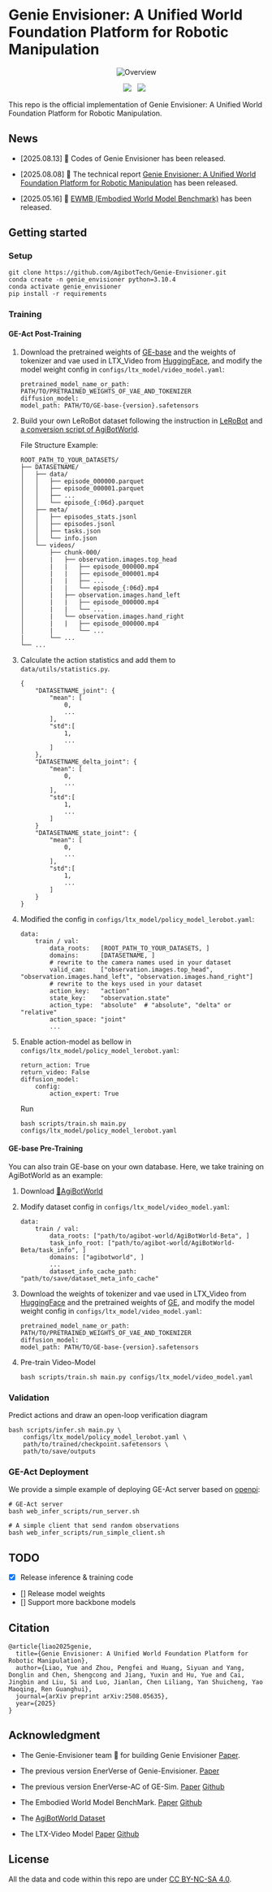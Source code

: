 # Genie Envisioner: A Unified World Foundation Platform for Robotic Manipulation

<div id="top" align="center">

![Overview](figs/overview.png)

 <a href='https://arxiv.org/abs/2508.05635'><img src='https://img.shields.io/badge/arXiv-2508.05635-b31b1b.svg'></a> &nbsp; <a href='https://genie-envisioner.github.io/'><img src='https://img.shields.io/badge/Site-GenieEnvisioner-blue'></a> &nbsp;


</div>

This repo is the official implementation of Genie Envisioner: A Unified World Foundation Platform for Robotic Manipulation.


## News

- [2025.08.13] 🚀 Codes of Genie Envisioner has been released.

- [2025.08.08] 📄 The technical report [Genie Envisioner: A Unified World Foundation Platform for Robotic Manipulation](https://arxiv.org/abs/2508.05635) has been released.

- [2025.05.16] 🚀 [EWMB (Embodied World Model Benchmark)](https://github.com/AgibotTech/EWMBench) has been released.

## Getting started

### Setup

```
git clone https://github.com/AgibotTech/Genie-Envisioner.git
conda create -n genie_envisioner python=3.10.4
conda activate genie_envisioner
pip install -r requirements
```

### Training

#### GE-Act Post-Training

1. Download the pretrained weights of [GE-base](https://huggingface.co) and the weights of tokenizer and vae used in LTX_Video from [HuggingFace](https://huggingface.co/Lightricks/LTX-Video/tree/main), and modify the model weight config in `configs/ltx_model/video_model.yaml`:
    ```
    pretrained_model_name_or_path: PATH/TO/PRETRAINED_WEIGHTS_OF_VAE_AND_TOKENIZER
    diffusion_model:
    model_path: PATH/TO/GE-base-{version}.safetensors
    ```

2. Build your own LeRoBot dataset following the instruction in [LeRoBot](https://github.com/huggingface/lerobot) and [a conversion script of AgiBotWorld](https://github.com/OpenDriveLab/AgiBot-World/blob/main/scripts/convert_to_lerobot.py).

    File Structure Example:

    ```
    ROOT_PATH_TO_YOUR_DATASETS/
    ├── DATASETNAME/
    │   ├── data/
    │   │   ├── episode_000000.parquet
    │   │   ├── episode_000001.parquet
    │   │   ├── ...
    │   │   └── episode_{:06d}.parquet
    │   ├── meta/
    │   │   ├── episodes_stats.jsonl
    │   │   ├── episodes.jsonl
    │   │   ├── tasks.json
    │   │   └── info.json
    │   └── videos/
    │       ├── chunk-000/
    │       |   ├── observation.images.top_head
    │       |   |   ├── episode_000000.mp4
    │       |   |   ├── episode_000001.mp4
    │       |   |   ├── ...
    │       |   |   └── episode_{:06d}.mp4
    │       |   ├── observation.images.hand_left
    │       |   |   ├── episode_000000.mp4
    │       |   |   └── ...
    │       |   └── observation.images.hand_right
    │       |   |   ├── episode_000000.mp4
    │       |       └── ...
    |       └── ...
    └── ...
    ```

3. Calculate the action statistics and add them to ``data/utils/statistics.py``.
    ```
    {
        "DATASETNAME_joint": {
            "mean": [
                0,
                ...
            ],
            "std":[
                1,
                ...
            ]
        },
        "DATASETNAME_delta_joint": {
            "mean": [
                0,
                ...
            ],
            "std":[
                1,
                ...
            ]
        }
        "DATASETNAME_state_joint": {
            "mean": [
                0,
                ...
            ],
            "std":[
                1,
                ...
            ]
        }
    }
    ```

4. Modified the config in ``configs/ltx_model/policy_model_lerobot.yaml``:
    ```
    data:
        train / val:
            data_roots:   [ROOT_PATH_TO_YOUR_DATASETS, ]
            domains:      [DATASETNAME, ]
            # rewrite to the camera names used in your dataset
            valid_cam:    ["observation.images.top_head", "observation.images.hand_left", "observation.images.hand_right"]
            # rewrite to the keys used in your dataset
            action_key:   "action"
            state_key:    "observation.state" 
            action_type:  "absolute"  # "absolute", "delta" or "relative"
            action_space: "joint"
            ...
    ```

5. Enable action-model as bellow in `configs/ltx_model/policy_model_lerobot.yaml`:
    ```
    return_action: True
    return_video: False
    diffusion_model:
        config:
            action_expert: True
    ```
    Run
    ```
    bash scripts/train.sh main.py configs/ltx_model/policy_model_lerobot.yaml
    ```


#### GE-base Pre-Training

You can also train GE-base on your own database. Here, we take training on AgiBotWorld as an example:

1. Download [🤗AgiBotWorld](https://huggingface.co/datasets/agibot-world/AgiBotWorld-Beta)

2. Modify dataset config in ``configs/ltx_model/video_model.yaml``:
    ```
    data:
        train / val:
            data_roots: ["path/to/agibot-world/AgiBotWorld-Beta", ]
            task_info_root: ["path/to/agibot-world/AgiBotWorld-Beta/task_info", ]
            domains: ["agibotworld", ]
            ...
            dataset_info_cache_path: "path/to/save/dataset_meta_info_cache"
    ```

3. Download the weights of tokenizer and vae used in LTX_Video from [HuggingFace](https://huggingface.co/Lightricks/LTX-Video/tree/main) and the pretrained weights of [GE](https://huggingface.co), and modify the model weight config in `configs/ltx_model/video_model.yaml`:
    ```
    pretrained_model_name_or_path: PATH/TO/PRETRAINED_WEIGHTS_OF_VAE_AND_TOKENIZER
    diffusion_model:
    model_path: PATH/TO/GE-base-{version}.safetensors
    ```

4. Pre-train Video-Model
    ```
    bash scripts/train.sh main.py configs/ltx_model/video_model.yaml
    ``` 


### Validation

Predict actions and draw an open-loop verification diagram

```
bash scripts/infer.sh main.py \
    configs/ltx_model/policy_model_lerobot.yaml \
    path/to/trained/checkpoint.safetensors \
    path/to/save/outputs

```


### GE-Act Deployment

We provide a simple example of deploying GE-Act server based on [openpi](https://github.com/Physical-Intelligence/openpi):

```
# GE-Act server
bash web_infer_scripts/run_server.sh

# A simple client that send random observations
bash web_infer_scripts/run_simple_client.sh
```



## TODO
- [x] Release inference & training code
- [] Release model weights
- [] Support more backbone models


## Citation
```
@article{liao2025genie,
  title={Genie Envisioner: A Unified World Foundation Platform for Robotic Manipulation},
  author={Liao, Yue and Zhou, Pengfei and Huang, Siyuan and Yang, Donglin and Chen, Shengcong and Jiang, Yuxin and Hu, Yue and Cai, Jingbin and Liu, Si and Luo, Jianlan, Chen Liliang, Yan Shuicheng, Yao Maoqing, Ren Guanghui},
  journal={arXiv preprint arXiv:2508.05635},
  year={2025}
}
```

## Acknowledgment

- The Genie-Envisioner team 🤗 for building Genie Envisioner [Paper](https://arxiv.org/abs/2508.05635).

- The previous version EnerVerse of Genie-Envisioner. [Paper](https://arxiv.org/abs/2508.05635)

- The previous version EnerVerse-AC of GE-Sim. [Paper](https://arxiv.org/abs/2505.09723) [Github](https://github.com/AgibotTech/EnerVerse-AC)

- The Embodied World Model BenchMark. [Paper](https://arxiv.org/abs/2505.09694) [Github](https://github.com/AgibotTech/EWMBench)

- The [AgiBotWorld Dataset](https://huggingface.co/datasets/agibot-world/AgiBotWorld-Beta)

- The LTX-Video Model [Paper](https://arxiv.org/abs/2501.00103) [Github](https://github.com/Lightricks/LTX-Video)



## License

All the data and code within this repo are under [CC BY-NC-SA 4.0](https://creativecommons.org/licenses/by-nc-sa/4.0/).
